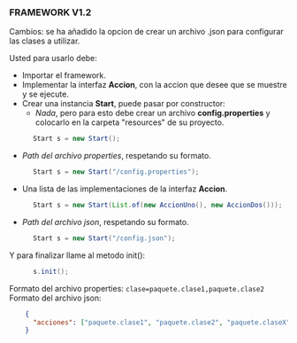 ### FRAMEWORK V1.2

Cambios: se ha añadido la opcion de crear un archivo .json para configurar las clases a utilizar.

Usted para usarlo debe:
- Importar el framework.
- Implementar la interfaz **Accion**, con la accion que desee que se muestre y se ejecute.
- Crear una instancia **Start**, puede pasar por constructor:
    * *Nada*, pero para esto debe crear un archivo **config.properties** y colocarlo en la carpeta "resources" de su proyecto.
```java
      Start s = new Start();
```
* *Path del archivo properties*, respetando su formato.
```java
      Start s = new Start("/config.properties");
```
* Una lista de las implementaciones de la interfaz **Accion**.
```java
      Start s = new Start(List.of(new AccionUno(), new AccionDos()));
```

* *Path del archivo json*, respetando su formato.
```java
      Start s = new Start("/config.json");
```

Y para finalizar llame al metodo init():
```java
      s.init();
```

Formato del archivo properties: `clase=paquete.clase1,paquete.clase2`
Formato del archivo json:
```json
    {
      "acciones": ["paquete.clase1", "paquete.clase2", "paquete.claseX"]
    }
```